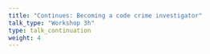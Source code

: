 ```yaml
---
title: "Continues: Becoming a code crime investigator"
talk_type: "Workshop 3h"
type: talk_continuation
weight: 4
---
```


